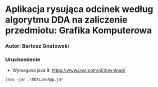 # Aplikacja rysująca odcinek według algorytmu DDA na zaliczenie przedmiotu: Grafika Komputerowa

### Autor: Bartosz Gnatowski

### Uruchomienie
- Wymagana java 8: https://www.java.com/pl/download/

``java -jar .\DDALineApp.jar``